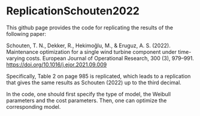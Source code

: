 # ReplicationSchouten2022
This github page provides the code for replicating the results of the following paper:

Schouten, T. N., Dekker, R., Hekimoğlu, M., &amp; Eruguz, A. S. (2022). Maintenance optimization for a single wind turbine component under time-varying costs. European Journal of Operational Research, 300 (3), 979–991. https://doi.org/10.1016/j.ejor.2021.09.009

Specifically, Table 2 on page 985 is replicated, which leads to a replication that gives the same results as Schouten (2022) up to the third decimal.

In the code, one should first specify the type of model, the Weibull parameters and the cost parameters. Then, one can optimize the corresponding model.
